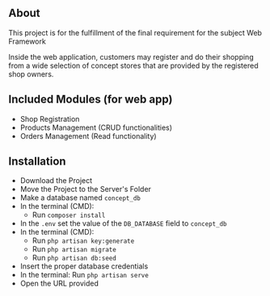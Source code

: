 ## About
This project is for the fulfillment of the final requirement for the subject Web Framework

Inside the web application, customers may register and do their shopping from a wide selection of concept stores that are provided by the registered shop owners.

## Included Modules (for web app)
- Shop Registration
- Products Management (CRUD functionalities)
- Orders Management (Read functionality)

## Installation
- Download the Project
- Move the Project to the Server's Folder
- Make a database named ```concept_db```
- In the terminal (CMD):
    - Run ```composer install```
- In the ```.env``` set the value of the ```DB_DATABASE``` field to ```concept_db```
- In the terminal (CMD):
    - Run ```php artisan key:generate```
    - Run ```php artisan migrate```
    - Run ```php artisan db:seed```
- Insert the proper database credentials
- In the terminal: Run ```php artisan serve```
- Open the URL provided